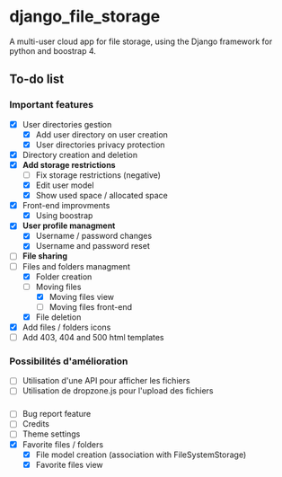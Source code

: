 # django_file_storage

A multi-user cloud app for file storage, using the Django framework for python and boostrap 4.

## To-do list

### Important features

- [x] User directories gestion
  - [x] Add user directory on user creation
  - [x] User directories privacy protection
- [x] Directory creation and deletion
- [x] **Add storage restrictions**
  - [ ] Fix storage restrictions (negative)
  - [x] Edit user model
  - [x] Show used space / allocated space
- [x] Front-end improvments
  - [x] Using boostrap
- [x] **User profile managment**
  - [x] Username / password changes
  - [x] Username and password reset
- [ ] **File sharing**
- [ ] Files and folders managment
  - [x] Folder creation
  - [ ] Moving files
    - [x] Moving files view
    - [ ] Moving files front-end
  - [x] File deletion
- [x] Add files / folders icons
- [ ] Add 403, 404 and 500 html templates

### Possibilités d'amélioration

- [ ] Utilisation d'une API pour afficher les fichiers
- [ ] Utilisation de dropzone.js pour l'upload des fichiers

###

- [ ] Bug report feature
- [ ] Credits
- [ ] Theme settings
- [x] Favorite files / folders
    - [x] File model creation (association with FileSystemStorage)
    - [x] Favorite files view
